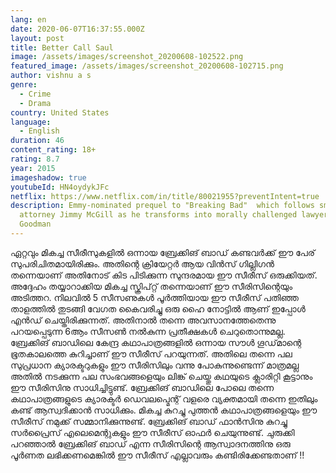 ```yaml
---
lang: en
date: 2020-06-07T16:37:55.000Z
layout: post
title: Better Call Saul
image: /assets/images/screenshot_20200608-102522.png
featured_image: /assets/images/screenshot_20200608-102715.png
author: vishnu a s
genre:
  - Crime
  - Drama
country: United States
language:
  - English
duration: 46
content_rating: 18+
rating: 8.7
year: 2015
imageshadow: true
youtubeId: HN4oydykJFc
netflix: https://www.netflix.com/in/title/80021955?preventIntent=true
description: Emmy-nominated prequel to "Breaking Bad"  which follows small-time
  attorney Jimmy McGill as he transforms into morally challenged lawyer Saul
  Goodman
---
```

ഏറ്റവും മികച്ച സീരീസുകളിൽ ഒന്നായ ബ്രേക്കിങ് ബാഡ് കണ്ടവർക്ക് ഈ പേര് സുപരിചിതമായിരിക്കും. അതിന്റെ ക്രിയേറ്റർ ആയ വിൻസ് ഗില്ലിഗൻ തന്നെയാണ് അതിനോട് കിട പിടിക്കുന്ന സുന്ദരമായ ഈ സീരീസ് ഒരുക്കിയത്. അദ്ദേഹം തയ്യാറാക്കിയ മികച്ച സ്ക്രിപ്റ്റ് തന്നെയാണ് ഈ സീരിസിന്റെയും അടിത്തറ. നിലവിൽ 5 സീസണുകൾ പൂർത്തിയായ ഈ സീരീസ് പതിഞ്ഞ താളത്തിൽ തുടങ്ങി വേഗത കൈവരിച്ചു ഒരു ഹൈ നോട്ടിൽ ആണ് ഇപ്പോൾ എൻഡ് ചെയ്തിരിക്കുന്നത്. അതിനാൽ തന്നെ അവസാനത്തേതെന്നു പറയപ്പെടുന്ന 6ആം സീസൺ നൽകുന്ന പ്രതീക്ഷകൾ ചെറുതൊന്നുമല്ല. ബ്രേക്കിങ് ബാഡിലെ കേന്ദ്ര കഥാപാത്രങ്ങളിൽ ഒന്നായ സൗൾ ഗൂഡ്‌മാന്റെ ഭൂതകാലത്തെ കുറിച്ചാണ് ഈ സീരീസ് പറയുന്നത്. അതിലെ തന്നെ പല സുപ്രധാന ക്യാരക്ടറുകളും ഈ സീരിസിലും വന്നു പോകുന്നുണ്ടെന്ന് മാത്രമല്ല അതിൽ നടക്കുന്ന പല സംഭവങ്ങളെയും ലിങ്ക് ചെയ്തു കഥയുടെ ക്ലാരിറ്റി കൂട്ടാനും ഈ സീരിസിനു സാധിച്ചിട്ടുണ്ട്. ബ്രേക്കിങ് ബാഡിലെ പോലെ തന്നെ കഥാപാത്രങ്ങളുടെ ക്യാരക്ടർ ഡെവലപ്മെന്റ് വളരെ വ്യക്തമായി തന്നെ ഇതിലും കണ്ട്‌ ആസ്വദിക്കാൻ സാധിക്കും. മികച്ച കുറച്ചു പുത്തൻ കഥാപാത്രങ്ങളെയും ഈ സീരീസ് നമുക്ക് സമ്മാനിക്കുന്നുണ്ട്. ബ്രേക്കിങ് ബാഡ് ഫാൻസിനു കുറച്ചു  സർപ്രൈസ് എലെമെന്റുകളും ഈ സീരീസ് ഓഫർ ചെയുന്നുണ്ട്. ചുരുക്കി പറഞ്ഞാൽ ബ്രേക്കിങ് ബാഡ് എന്ന സീരിസിന്റെ ആസ്വാദനത്തിനു ഒരു പൂർണത ലഭിക്കണമെങ്കിൽ ഈ സീരീസ് എല്ലാവരും കണ്ടിരിക്കേണ്ടതാണ് !!
